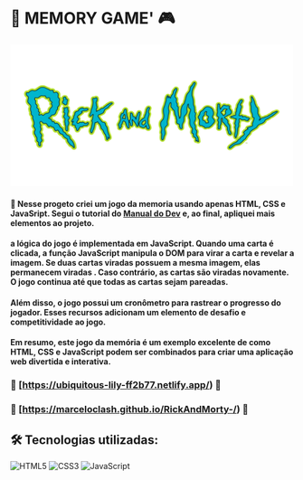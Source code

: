# :game_die: MEMORY GAME' 🎮



<img src="images/logo.png" alt="Image" height="250" width="500">


#### 🔨 Nesse progeto criei um jogo  da memoria  usando apenas HTML, CSS  e JavaSript. Segui o tutorial do [Manual do Dev](https://youtu.be/QbqKRxUyigw?si=CNPr_8a1i3GZpTVe) e, ao final, apliquei mais elementos ao projeto.

#### a lógica do jogo é implementada em JavaScript. Quando uma carta é clicada, a função JavaScript manipula o DOM para virar a carta e revelar a imagem. Se duas cartas viradas possuem a mesma imagem, elas permanecem viradas . Caso contrário, as cartas são viradas  novamente. O jogo continua até que todas as cartas sejam pareadas.

#### Além disso, o jogo possui um  cronômetro para rastrear o progresso do jogador. Esses recursos adicionam um elemento de desafio e competitividade ao jogo.

#### Em resumo, este jogo da memória é um exemplo excelente de como HTML, CSS e JavaScript podem ser combinados para criar uma aplicação web divertida e interativa.


### 🔗 [https://ubiquitous-lily-ff2b77.netlify.app/) 🔗
### 🔗 [https://marceloclash.github.io/RickAndMorty-/) 🔗



## 🛠 Tecnologias utilizadas:
![HTML5](https://img.shields.io/badge/HTML5-E34F26?style=for-the-badge&logo=html5&logoColor=white)
![CSS3](https://img.shields.io/badge/CSS3-1572B6?style=for-the-badge&logo=css3&logoColor=white)
![JavaScript](https://img.shields.io/badge/JavaScript-F7DF1E?style=for-the-badge&logo=javascript&logoColor=black)
